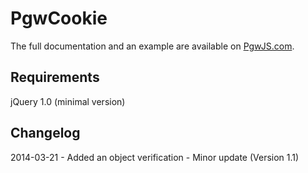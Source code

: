 PgwCookie
=========

The full documentation and an example are available on [PgwJS.com](http://pgwjs.com/pgwcookie/).

Requirements
---------

jQuery 1.0 (minimal version)


Changelog
---------

2014-03-21 - Added an object verification - Minor update (Version 1.1)
